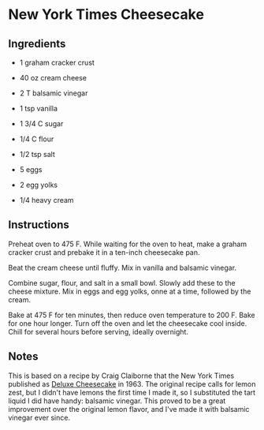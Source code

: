 # New York Times Cheesecake

## Ingredients

- 1 graham cracker crust

- 40 oz cream cheese
- 2 T balsamic vinegar
- 1 tsp vanilla

- 1 3/4 C sugar
- 1/4 C flour
- 1/2 tsp salt

- 5 eggs
- 2 egg yolks
- 1/4 heavy cream


## Instructions

Preheat oven to 475 F. While waiting for the oven to heat, make a graham cracker
crust and prebake it in a ten-inch cheesecake pan.

Beat the cream cheese until fluffy.  Mix in vanilla and balsamic vinegar.

Combine sugar, flour, and salt  in a small bowl.  Slowly add these to the cheese
mixture.  Mix in eggs and egg yolks, onne at a time, followed by the cream.

Bake at 475 F for ten minutes,  then reduce oven temperature to 200 F.  Bake for
one hour longer. Turn off the oven and let the cheesecake cool inside. Chill for
several hours before serving, ideally overnight.


## Notes

This is based on a recipe by  Craig Claiborne  that the New York Times published
as [Deluxe Cheesecake][1] in 1963. The original recipe calls for lemon zest, but
I didn't have lemons the first time I made it,  so I substituted the tart liquid
I did have handy:  balsamic vinegar.  This proved to be a great improvement over
the original lemon flavor, and I've made it with balsamic vinegar ever since.


[1]: https://cooking.nytimes.com/recipes/1016079-deluxe-cheesecake "Original Recipe"
